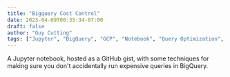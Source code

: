```yaml
---
title: "Bigquery Cost Control"
date: 2023-04-09T00:35:34-07:00
draft: false
author: "Guy Cutting"
tags: ["Jupyter", "BigQuery", "GCP", "Notebook", "Query Optimization", "Cost"]
---
```


A Jupyter notebook, hosted as a GitHub gist, with some techniques for making sure you don't accidentally run expensive queries in BigQuery.

<script src="https://gist.github.com/gdcutting/bb16490f1ec7d44e7035b98e443dd075.js"></script>